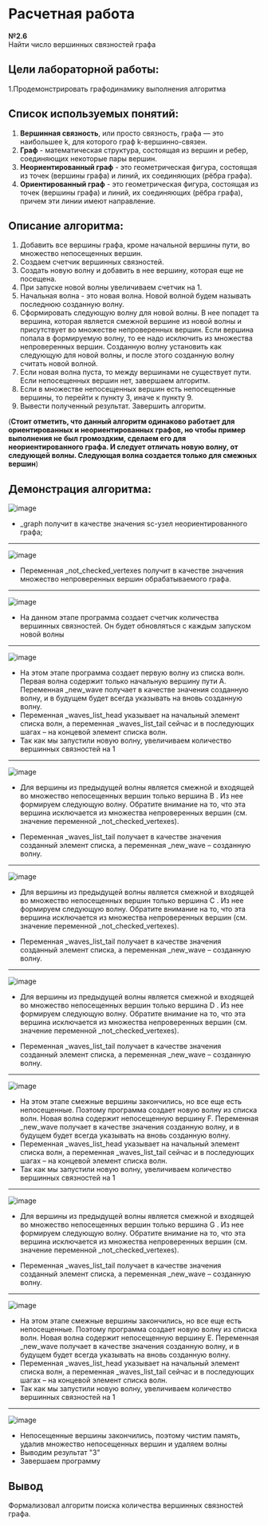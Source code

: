 # Расчетная работа
**№2.6**    
Найти число вершинных связностей графа
## Цели лабораторной работы:
1.Продемонстрировать графодинамику выполнения алгоритма

## Список используемых понятий:
1. **Вершинная связность**, или просто связность, графа — это наибольшее k, для которого граф k-вершинно-связен.
2. **Граф** - математическая структура, состоящая из вершин и ребер, соединяющих некоторые пары вершин.
3. **Неориентированный граф** - это геометрическая фигура, состоящая из точек (вершины графа) и линий, их соединяющих (рёбра графа).
4. **Ориентированный граф** - это геометрическая фигура, состоящая из точек (вершины графа) и линий, их соединяющих (рёбра графа), причем эти линии имеют направление.

## Описание алгоритма:
1. Добавить все вершины графа, кроме начальной вершины пути, во множество непосещенных вершин.
2. Создаем счетчик вершинных связностей.
3. Создать новую волну и добавить в нее вершину, которая еще не посещена.
4. При запуске новой волны увеличиваем счетчик на 1.
5. Начальная волна - это новая волна. Новой волной будем называть последнюю созданную волну.
6. Сформировать следующую волну для новой волны. В нее попадет та вершина, которая является смежной вершине из новой волны и присутствует во множестве непроверенных вершин. Если вершина попала в формируемую волну, то ее надо исключить из множества непроверенных вершин. Созданную волну установить как следующую для новой волны, и после этого созданную волну считать новой волной.
7. Если новая волна пуста, то между вершинами не существует пути. Если непосещенных вершин нет, завершаем алгоритм. 
8. ﻿﻿﻿Если в множестве непосещенных вершин есть непосещенные вершины, то перейти к пункту 3, иначе к пункту 9.
9. Вывести полученный результат. Завершить алгоритм.

(**Стоит отметить, что данный алгоритм одинаково работает для ориентированных и неориентированных графов, но чтобы пример выполнения не был громоздким, сделаем его для неориентированного графа. И следует отличать новую волну, от следующей волны. Следующая волна создается только для смежных вершин**)

## Демонстрация алгоритма:

![image](https://github.com/iis-32170x/RPIIS/assets/147609793/20bc312b-ef15-42ec-bcc6-a5e5e6e84457)


* _graph получит в качестве значения sc-узел неориентированного графа;
******


![image](https://github.com/iis-32170x/RPIIS/assets/147609793/c4f7fa00-2eeb-4d66-bf4f-dc0ab9993154)



* Переменная _not_checked_vertexes получит в качестве значения множество непроверенных
вершин обрабатываемого графа.
******

![image](https://github.com/iis-32170x/RPIIS/assets/147609793/be959dc8-e768-4208-92e8-f25477a96da1)




* На данном этапе программа создает счетчик количества вершинных связностей. Он будет обновляться с каждым запуском новой волны
****

![image](https://github.com/iis-32170x/RPIIS/assets/147609793/b0d84c44-f231-434a-821f-a2dc9b7ea5f6)



* На этом этапе программа создает первую волну из списка волн. Первая волна содержит только начальную вершину пути A. Переменная _new_wave получает в качестве значения созданную волну, и в будущем будет всегда указывать на вновь созданную волну.
* Переменная _waves_list_head указывает на начальный элемент списка волн, а переменная _waves_list_tail сейчас и в последующих шагах – на концевой элемент списка волн.
* Так как мы запустили новую волну, увеличиваем количество вершинных связностей на 1
******


![image](https://github.com/iis-32170x/RPIIS/assets/147609793/bcf75e3c-98ba-4d92-b20a-7866f8ee6d5c)





* Для вершины из предыдущей волны является смежной и входящей во множество непосещенных вершин только вершина B . Из нее формируем следующую волну. Обратите внимание на то, что эта вершина исключается из множества непроверенных вершин (см. значение переменной _not_checked_vertexes).

* Переменная _waves_list_tail получает в качестве значения созданный элемент списка, а переменная _new_wave – созданную волну.
******

![image](https://github.com/iis-32170x/RPIIS/assets/147609793/0f792501-b2f0-4b2f-a237-a8ba9eaea2dc)




* Для вершины из предыдущей волны является смежной и входящей во множество непосещенных вершин только вершина C . Из нее формируем следующую волну. Обратите внимание на то, что эта вершина исключается из множества непроверенных вершин (см. значение переменной _not_checked_vertexes).

* Переменная _waves_list_tail получает в качестве значения созданный элемент списка, а переменная _new_wave – созданную волну.
******


![image](https://github.com/iis-32170x/RPIIS/assets/147609793/ffebd1ed-8c6a-4441-bf3a-23775612a4e6)




* Для вершины из предыдущей волны является смежной и входящей во множество непосещенных вершин только вершина D . Из нее формируем следующую волну. Обратите внимание на то, что эта вершина исключается из множества непроверенных вершин (см. значение переменной _not_checked_vertexes).

* Переменная _waves_list_tail получает в качестве значения созданный элемент списка, а переменная _new_wave – созданную волну.
******

![image](https://github.com/iis-32170x/RPIIS/assets/147609793/cfac4dd3-63be-4c43-81fd-beec7f8f798b)




* На этом этапе смежные вершины закончились, но все еще есть непосещенные. Поэтому программа создает новую волну из списка волн. Новая волна содержит непосещенную вершину F. Переменная _new_wave получает в качестве значения созданную волну, и в будущем будет всегда указывать на вновь созданную волну.
* Переменная _waves_list_head указывает на начальный элемент списка волн, а переменная _waves_list_tail сейчас и в последующих шагах – на концевой элемент списка волн.
* Так как мы запустили новую волну, увеличиваем количество вершинных связностей на 1
******

![image](https://github.com/iis-32170x/RPIIS/assets/147609793/9cddccba-7d99-42ef-957c-56ca8f3c26a0)




* Для вершины из предыдущей волны является смежной и входящей во множество непосещенных вершин только вершина G . Из нее формируем следующую волну. Обратите внимание на то, что эта вершина исключается из множества непроверенных вершин (см. значение переменной _not_checked_vertexes).

* Переменная _waves_list_tail получает в качестве значения созданный элемент списка, а переменная _new_wave – созданную волну.
******


![image](https://github.com/iis-32170x/RPIIS/assets/147609793/c0f4be22-8833-45a6-ad1f-9a0a874bf652)



* На этом этапе смежные вершины закончились, но все еще есть непосещенные. Поэтому программа создает новую волну из списка волн. Новая волна содержит непосещенную вершину E. Переменная _new_wave получает в качестве значения созданную волну, и в будущем будет всегда указывать на вновь созданную волну.
* Переменная _waves_list_head указывает на начальный элемент списка волн, а переменная _waves_list_tail сейчас и в последующих шагах – на концевой элемент списка волн.
* Так как мы запустили новую волну, увеличиваем количество вершинных связностей на 1
******

![image](https://github.com/iis-32170x/RPIIS/assets/147609793/12396079-10d0-4e4f-87dd-3fad72f21bab)


* Непосещенные вершины закончились, поэтому чистим память, удалив множество непосещенных вершин и удаляем волны
* Выводим результат "3"
* Завершаем программу


## Вывод
Формализовал алгоритм поиска количества вершинных связностей графа.


